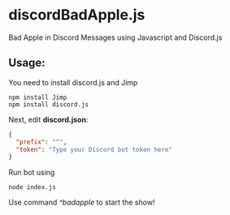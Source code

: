 # discordBadApple.js
Bad Apple in Discord Messages using Javascript and Discord.js

## Usage:
You need to install discord.js and Jimp
```
npm install Jimp
npm install discord.js
```
Next, edit **discord.json**:
```json
{
  "prefix": "^",
  "token": "Type your Discord bot token here"
}
```
Run bot using
```
node index.js
```
Use command *^badapple* to start the show!

